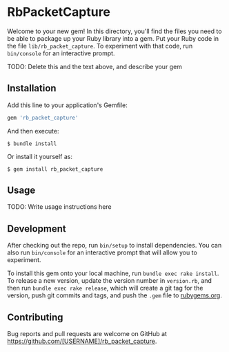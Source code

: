 # RbPacketCapture

Welcome to your new gem! In this directory, you'll find the files you need to be able to package up your Ruby library into a gem. Put your Ruby code in the file `lib/rb_packet_capture`. To experiment with that code, run `bin/console` for an interactive prompt.

TODO: Delete this and the text above, and describe your gem

## Installation

Add this line to your application's Gemfile:

```ruby
gem 'rb_packet_capture'
```

And then execute:

    $ bundle install

Or install it yourself as:

    $ gem install rb_packet_capture

## Usage

TODO: Write usage instructions here

## Development

After checking out the repo, run `bin/setup` to install dependencies. You can also run `bin/console` for an interactive prompt that will allow you to experiment.

To install this gem onto your local machine, run `bundle exec rake install`. To release a new version, update the version number in `version.rb`, and then run `bundle exec rake release`, which will create a git tag for the version, push git commits and tags, and push the `.gem` file to [rubygems.org](https://rubygems.org).

## Contributing

Bug reports and pull requests are welcome on GitHub at https://github.com/[USERNAME]/rb_packet_capture.

